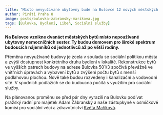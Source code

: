 ```yaml
---
title: "Místo nevyužívané ubytovny bude na Bulovce 12 nových městských bytů"
author: Piráti Praha 8
image: posts/bulovka-zabransky-marikova.jpg
tags: [Bulovka, Bydlení, Libeň, Sociální služby]
---
```


**Na Bulovce vznikne dvanáct městských bytů místo nepoužívané ubytovny nemocničních sester. Ty budou domovem pro široké spektrum budoucích nájemníků od jednotlivců až po větší rodiny.**

Přeměna nevyužívané budovy je zcela v souladu se sociální politikou města a zvýší dostupnost konkrétního druhu bydlení v lokalitě. Rekonstrukce bytů ve vyšších patrech budovy na adrese Bulovka 501/3 spočívá převážně ve vnitřních úpravách a vybavení bytů a zvýšení počtu bytů s menší podlahovou plochou. Nově také budou rozvedeny i kanalizační a vodovodní sítě. V spodních podlažích se do budoucna počítá s využitím pro sociální služby.

Na plánovanou proměnu se před pár dny vyrazili na Bulovku podívat pražský radní pro majetek Adam Zábranský a naše zástupkyně v osmičkové komisi pro sociální věci a zdravotnictví [Květa Maříková](https://praha8.pirati.cz/lide/kveta-marikova.html).